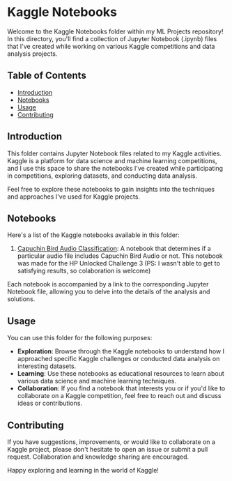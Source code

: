 # Kaggle Notebooks

Welcome to the Kaggle Notebooks folder within my ML Projects repository! In this directory, you'll find a collection of Jupyter Notebook (.ipynb) files that I've created while working on various Kaggle competitions and data analysis projects.

## Table of Contents

- [Introduction](#introduction)
- [Notebooks](#notebooks)
- [Usage](#usage)
- [Contributing](#contributing)

## Introduction

This folder contains Jupyter Notebook files related to my Kaggle activities. Kaggle is a platform for data science and machine learning competitions, and I use this space to share the notebooks I've created while participating in competitions, exploring datasets, and conducting data analysis.

Feel free to explore these notebooks to gain insights into the techniques and approaches I've used for Kaggle projects.

## Notebooks

Here's a list of the Kaggle notebooks available in this folder:

1. [Capuchin Bird Audio Classification](capuchinbird_audio_classification.ipynb): A notebook that determines if a particular audio file includes Capuchin Bird Audio or not. This notebook was made for the HP Unlocked Challenge 3 (PS: I wasn't able to get to satisfying results, so colaboration is welcome)

Each notebook is accompanied by a link to the corresponding Jupyter Notebook file, allowing you to delve into the details of the analysis and solutions.

## Usage

You can use this folder for the following purposes:

- **Exploration**: Browse through the Kaggle notebooks to understand how I approached specific Kaggle challenges or conducted data analysis on interesting datasets.
- **Learning**: Use these notebooks as educational resources to learn about various data science and machine learning techniques.
- **Collaboration**: If you find a notebook that interests you or if you'd like to collaborate on a Kaggle competition, feel free to reach out and discuss ideas or contributions.

## Contributing

If you have suggestions, improvements, or would like to collaborate on a Kaggle project, please don't hesitate to open an issue or submit a pull request. Collaboration and knowledge sharing are encouraged.

Happy exploring and learning in the world of Kaggle!

